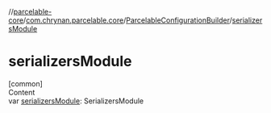 //[parcelable-core](../../../index.md)/[com.chrynan.parcelable.core](../index.md)/[ParcelableConfigurationBuilder](index.md)/[serializersModule](serializers-module.md)



# serializersModule  
[common]  
Content  
var [serializersModule](serializers-module.md): SerializersModule  



